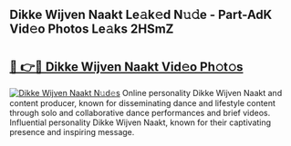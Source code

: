 ## Dikke Wijven Naakt Le𝚊k𝚎d N𝚞𝚍e - Part-AdK Vid𝚎o Photos Le𝚊ks 2HSmZ

# <h2><a href="http://fb4jdmv.evod.top/?m=Dikke+Wijven+Naakt">🔗 👉🔴 Dikke Wijven Naakt Vid𝚎o Ph𝚘t𝚘s</a></h2>

[![Dikke Wijven Naakt N𝚞d𝚎s](https://i.imgur.com/8V9OHl7.gif)](http://fb4jdmv.evod.top/?m=Dikke+Wijven+Naakt)
Online personality Dikke Wijven Naakt and content producer, known for disseminating dance and lifestyle content through solo and collaborative dance performances and brief videos. Influential personality Dikke Wijven Naakt, known for their captivating presence and inspiring message. 
